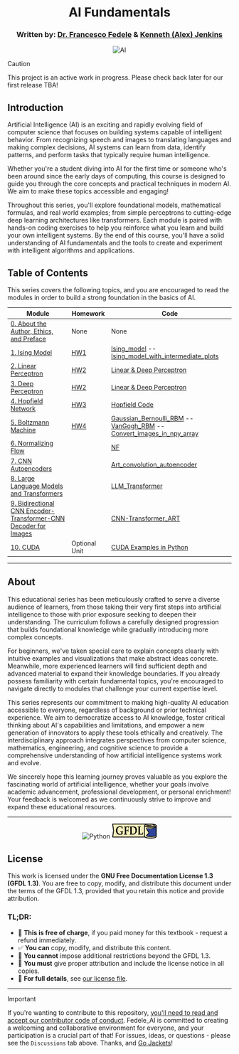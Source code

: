 <!-- Written by Alex Jenkins and Dr. Francesco Fedele -->

<div align="center">

# AI Fundamentals

### Written by: [Dr. Francesco Fedele](https://scholar.google.com/citations?user=iaHIkTAAAAAJ) & [Kenneth (Alex) Jenkins](https://alexj.io)

<img src="./aibasics/Figures/AI_Fedele.png" alt="AI" width="400" height="400">

</div>

> [!CAUTION]
> This project is an active work in progress. Please check back later for our first release TBA!

## Introduction
Artificial Intelligence (AI) is an exciting and rapidly evolving field of computer science that focuses on building systems capable of intelligent behavior. From recognizing speech and images to translating languages and making complex decisions, AI systems can learn from data, identify patterns, and perform tasks that typically require human intelligence.

Whether you're a student diving into AI for the first time or someone who's been around since the early days of computing, this course is designed to guide you through the core concepts and practical techniques in modern AI. We aim to make these topics accessible and engaging!

Throughout this series, you'll explore foundational models, mathematical formulas, and real world examples; from simple perceptrons to cutting-edge deep learning architectures like transformers. Each module is paired with hands-on coding exercises to help you reinforce what you learn and build your own intelligent systems. By the end of this course, you'll have a solid understanding of AI fundamentals and the tools to create and experiment with intelligent algorithms and applications.

## Table of Contents
This series covers the following topics, and you are encouraged to read the modules in order to build a strong foundation in the basics of AI.

| **Module**                          | **Homework**                | **Code**                  |
|-------------------------------------|-----------------------------|---------------------------|
| [0. About the Author, Ethics, and Preface](aibasics/about.md) | None  | None |
| [1. Ising Model](aibasics/isingmodel.md)  | [ HW1 ](aibasics/Homework/ISING_homework.md)   | [Ising_model](aibasics/Python_Codes/Ising_model.ipynb)  --    [Ising_model_with_intermediate_plots](aibasics/Python_Codes/Ising_model_with_intermediate_plots.ipynb)               |
| [2. Linear Perceptron](aibasics/linearperceptron.md) | [HW2](aibasics/Homework/LP_homework.md)  | [Linear & Deep Perceptron](aibasics/Python_Codes/Linear_Perceptron.ipynb)             |
| [3. Deep Perceptron](aibasics/deepperceptron.md) | [HW2](aibasics/Homework/LP_homework.md)      | [Linear & Deep Perceptron](aibasics/Python_Codes/Linear_Perceptron.ipynb)             |
| [4. Hopfield Network](aibasics/hopfieldnetwork.md) | [HW3](aibasics/Homework/HOPFIELD_homework.md) | [Hopfield Code](aibasics/Python_Codes/HOPFIELD_NETWORK_TRAINING.ipynb)    |
| [5. Boltzmann Machine](aibasics/boltzmann.md) | [HW4](aibasics/Homework/RBM_homework.md)  | [Gaussian_Bernoulli_RBM](aibasics/Python_Codes/Gaussian_Bernoulli_RBM_CEE4803_Spring2025.ipynb) -- [VanGogh_RBM](aibasics/Python_Codes/VanGogh_RBM_CEE4803_Spring2025.ipynb) -- [Convert_images_in_npy_array](aibasics/Python_Codes/Convert_images_in_npy_array_CEE4803_Spring2025.ipynb)    |
| [6. Normalizing Flow](aibasics/normalizingflow.md) | [ ](aibasics/homework/)    | [NF](aibasics/Python_Codes/Normalizing_Flow_Matt_code.ipynb)            |
| [7. CNN Autoencoders](aibasics/autoencoders.md) | [ ](aibasics/homework/) | [Art_convolution_autoencoder](aibasics/Python_Codes/Art_convolution_autoencoder_CEE4803_Spring2025.ipynb)  |
| [8. Large Language Models and Transformers](aibasics/transformer.md)| [ ](aibasics/homework/)   | [LLM_Transformer](aibasics/Python_Codes/LLM_Transformer_CEE4803_Spring2025.ipynb)   |
| [9. Bidirectional CNN Encoder-Transformer-CNN Decoder for Images](aibasics/encoder_transformer_decoder.md) | [ ](aibasics/homework/)  | [CNN-Transformer_ART](aibasics/Python_Codes/CNN-Transformer_ART-CEE4803_Spring2025.ipynb)   |
| [10. CUDA](aibasics/cuda.md)  |  Optional Unit  | [CUDA Examples in Python](aibasics/Python_Codes/CUDA_examples.ipynb)                            |

---

## About
This educational series has been meticulously crafted to serve a diverse audience of learners, from those taking their very first steps into artificial intelligence to those with prior exposure seeking to deepen their understanding. The curriculum follows a carefully designed progression that builds foundational knowledge while gradually introducing more complex concepts.

For beginners, we've taken special care to explain concepts clearly with intuitive examples and visualizations that make abstract ideas concrete. Meanwhile, more experienced learners will find sufficient depth and advanced material to expand their knowledge boundaries. If you already possess familiarity with certain fundamental topics, you're encouraged to navigate directly to modules that challenge your current expertise level.

This series represents our commitment to making high-quality AI education accessible to everyone, regardless of background or prior technical experience. We aim to democratize access to AI knowledge, foster critical thinking about AI's capabilities and limitations, and empower a new generation of innovators to apply these tools ethically and creatively. The interdisciplinary approach integrates perspectives from computer science, mathematics, engineering, and cognitive science to provide a comprehensive understanding of how artificial intelligence systems work and evolve.

We sincerely hope this learning journey proves valuable as you explore the fascinating world of artificial intelligence, whether your goals involve academic advancement, professional development, or personal enrichment! Your feedback is welcomed as we continuously strive to improve and expand these educational resources.

---
<div align="center">

![Python](https://img.shields.io/badge/python-3670A0?style=for-the-badge&logo=python&logoColor=ffdd54)
<img src="./aibasics/Figures/GFDL_Logo.svg" alt="GFDL_Logo" style="width:20%;">

</div>

## License
This work is licensed under the **GNU Free Documentation License 1.3 (GFDL 1.3)**. You are free to copy, modify, and distribute this document under the terms of the GFDL 1.3, provided that you retain this notice and provide attribution.

### TL;DR:
- 🤑 **This is free of charge**, if you paid money for this textbook - request a refund immediately.
- ✅ **You can** copy, modify, and distribute this content.
- 🚫 **You cannot** impose additional restrictions beyond the GFDL 1.3.
- 📜 **You must** give proper attribution and include the license notice in all copies.
- 📖 **For full details**, see [our license file](LICENSE.txt).

---

> [!IMPORTANT]
> If you're wanting to contribute to this repository, [you'll need to read and accept our contributor code of conduct](./CODE_OF_CONDUCT.md). Fedele_AI is committed to creating a welcoming and collaborative environment for everyone, and your participation is a crucial part of that! For issues, ideas, or questions - please see the `Discussions` tab above. Thanks, and [Go Jackets](https://gatech.edu)!

